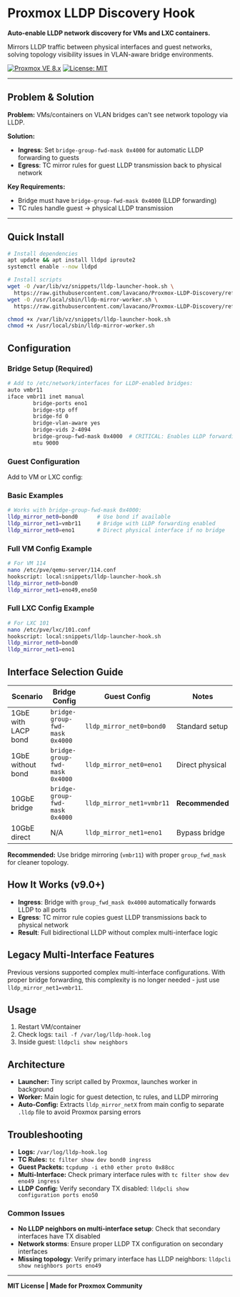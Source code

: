 # Proxmox LLDP Discovery Hook

**Auto-enable LLDP network discovery for VMs and LXC containers.**

Mirrors LLDP traffic between physical interfaces and guest networks, solving topology visibility issues in VLAN-aware bridge environments.

[![Proxmox VE 8.x](https://img.shields.io/badge/Proxmox%20VE-8.x-blue.svg)](https://www.proxmox.com/)
[![License: MIT](https://img.shields.io/badge/License-MIT-green.svg)](https://opensource.org/licenses/MIT)

---

## Problem & Solution

**Problem:** VMs/containers on VLAN bridges can't see network topology via LLDP.

**Solution:** 
- **Ingress**: Set `bridge-group-fwd-mask 0x4000` for automatic LLDP forwarding to guests
- **Egress**: TC mirror rules for guest LLDP transmission back to physical network

**Key Requirements:**
- Bridge must have `bridge-group-fwd-mask 0x4000` (LLDP forwarding)
- TC rules handle guest → physical LLDP transmission

---

## Quick Install

```bash
# Install dependencies
apt update && apt install lldpd iproute2
systemctl enable --now lldpd

# Install scripts
wget -O /var/lib/vz/snippets/lldp-launcher-hook.sh \
  https://raw.githubusercontent.com/lavacano/Proxmox-LLDP-Discovery/refs/heads/main/lldp-launcher-hook.sh
wget -O /usr/local/sbin/lldp-mirror-worker.sh \
  https://raw.githubusercontent.com/lavacano/Proxmox-LLDP-Discovery/refs/heads/main/lldp-mirror-worker.sh

chmod +x /var/lib/vz/snippets/lldp-launcher-hook.sh
chmod +x /usr/local/sbin/lldp-mirror-worker.sh
```

## Configuration

### Bridge Setup (Required)
```bash
# Add to /etc/network/interfaces for LLDP-enabled bridges:
auto vmbr11
iface vmbr11 inet manual
        bridge-ports eno1
        bridge-stp off
        bridge-fd 0
        bridge-vlan-aware yes
        bridge-vids 2-4094
        bridge-group-fwd-mask 0x4000  # CRITICAL: Enables LLDP forwarding
        mtu 9000
```

### Guest Configuration
Add to VM or LXC config:

### Basic Examples
```bash
# Works with bridge-group-fwd-mask 0x4000:
lldp_mirror_net0=bond0      # Use bond if available
lldp_mirror_net1=vmbr11     # Bridge with LLDP forwarding enabled
lldp_mirror_net0=eno1       # Direct physical interface if no bridge
```

### Full VM Config Example
```bash
# For VM 114
nano /etc/pve/qemu-server/114.conf
hookscript: local:snippets/lldp-launcher-hook.sh
lldp_mirror_net0=bond0
lldp_mirror_net1=eno49,eno50
```

### Full LXC Config Example
```bash
# For LXC 101  
nano /etc/pve/lxc/101.conf
hookscript: local:snippets/lldp-launcher-hook.sh
lldp_mirror_net0=bond0
lldp_mirror_net1=eno1
```

## Interface Selection Guide

| Scenario | Bridge Config | Guest Config | Notes |
|----------|---------------|--------------|-------|
| 1GbE with LACP bond | `bridge-group-fwd-mask 0x4000` | `lldp_mirror_net0=bond0` | Standard setup |
| 1GbE without bond | `bridge-group-fwd-mask 0x4000` | `lldp_mirror_net0=eno1` | Direct physical |
| 10GbE bridge | `bridge-group-fwd-mask 0x4000` | `lldp_mirror_net1=vmbr11` | **Recommended** |
| 10GbE direct | N/A | `lldp_mirror_net1=eno1` | Bypass bridge |

**Recommended:** Use bridge mirroring (`vmbr11`) with proper `group_fwd_mask` for cleaner topology.

## How It Works (v9.0+)

- **Ingress**: Bridge with `group_fwd_mask 0x4000` automatically forwards LLDP to all ports
- **Egress**: TC mirror rule copies guest LLDP transmissions back to physical network  
- **Result**: Full bidirectional LLDP without complex multi-interface logic

## Legacy Multi-Interface Features

Previous versions supported complex multi-interface configurations. With proper bridge forwarding, this complexity is no longer needed - just use `lldp_mirror_net1=vmbr11`.

## Usage

1. Restart VM/container
2. Check logs: `tail -f /var/log/lldp-hook.log`
3. Inside guest: `lldpcli show neighbors`

## Architecture

- **Launcher:** Tiny script called by Proxmox, launches worker in background
- **Worker:** Main logic for guest detection, tc rules, and LLDP mirroring
- **Auto-Config:** Extracts `lldp_mirror_netX` from main config to separate `.lldp` file to avoid Proxmox parsing errors

## Troubleshooting

- **Logs:** `/var/log/lldp-hook.log`
- **TC Rules:** `tc filter show dev bond0 ingress`
- **Guest Packets:** `tcpdump -i eth0 ether proto 0x88cc`
- **Multi-Interface:** Check primary interface rules with `tc filter show dev eno49 ingress`
- **LLDP Config:** Verify secondary TX disabled: `lldpcli show configuration ports eno50`

### Common Issues

- **No LLDP neighbors on multi-interface setup**: Check that secondary interfaces have TX disabled
- **Network storms**: Ensure proper LLDP TX configuration on secondary interfaces
- **Missing topology**: Verify primary interface has LLDP neighbors: `lldpcli show neighbors ports eno49`

---

**MIT License | Made for Proxmox Community**
